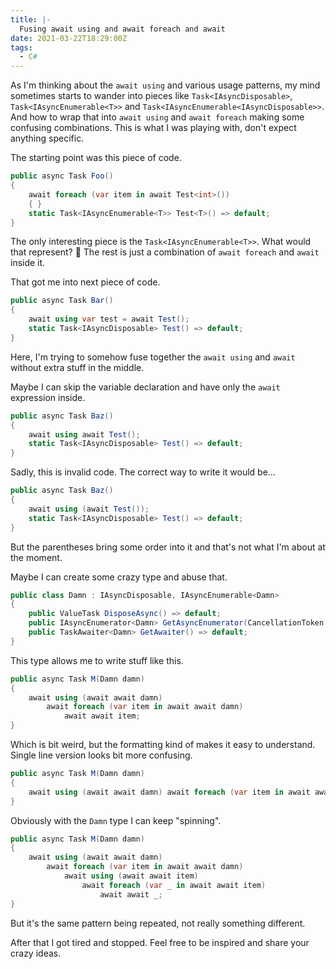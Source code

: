 ```yaml
---
title: |-
  Fusing await using and await foreach and await
date: 2021-03-22T18:29:00Z
tags:
  - C#
---
```

As I'm thinking about the `await using` and various usage patterns, my mind sometimes starts to wander into pieces like `Task<IAsyncDisposable>`, `Task<IAsyncEnumerable<T>>` and `Task<IAsyncEnumerable<IAsyncDisposable>>`. And how to wrap that into `await using` and `await foreach` making some confusing combinations. This is what I was playing with, don't expect anything specific.

<!-- excerpt -->

The starting point was this piece of code.

```csharp
public async Task Foo()
{
	await foreach (var item in await Test<int>())
	{ }
	static Task<IAsyncEnumerable<T>> Test<T>() => default;
}
```

The only interesting piece is the `Task<IAsyncEnumerable<T>>`. What would that represent? 🤔 The rest is just a combination of `await foreach` and `await` inside it.

That got me into next piece of code.

```csharp
public async Task Bar()
{
	await using var test = await Test();
	static Task<IAsyncDisposable> Test() => default;
}
```

Here, I'm trying to somehow fuse together the `await using` and `await` without extra stuff in the middle. 

Maybe I can skip the variable declaration and have only the `await` expression inside.

```csharp
public async Task Baz()
{
	await using await Test();
	static Task<IAsyncDisposable> Test() => default;
}
```

Sadly, this is invalid code. The correct way to write it would be...

```csharp
public async Task Baz()
{
	await using (await Test());
	static Task<IAsyncDisposable> Test() => default;
}
```

But the parentheses bring some order into it and that's not what I'm about at the moment.

Maybe I can create some crazy type and abuse that.

```csharp
public class Damn : IAsyncDisposable, IAsyncEnumerable<Damn>
{
	public ValueTask DisposeAsync() => default;
	public IAsyncEnumerator<Damn> GetAsyncEnumerator(CancellationToken cancellationToken = default) => default;
	public TaskAwaiter<Damn> GetAwaiter() => default;
}
```

This type allows me to write stuff like this.

```csharp
public async Task M(Damn damn) 
{
	await using (await await damn) 
		await foreach (var item in await await damn)
			await await item;
}
```

Which is bit weird, but the formatting kind of makes it easy to understand. Single line version looks bit more confusing.

```csharp
public async Task M(Damn damn) 
{
	await using (await await damn) await foreach (var item in await await damn) await await item;
}
```

Obviously with the `Damn` type I can keep "spinning".

```csharp
public async Task M(Damn damn) 
{
	await using (await await damn)
		await foreach (var item in await await damn)
			await using (await await item)
				await foreach (var _ in await await item)
					await await _;
}
```

But it's the same pattern being repeated, not really something different.

After that I got tired and stopped. Feel free to be inspired and share your crazy ideas.
